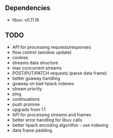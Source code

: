 ## Dependencies

* libuv: v0.11.18

## TODO

* API for processing requests/responses
* flow control (window update)
* cookies
* streams data structure
* max concurrent streams
* POST/PUT/PATCH requests (parse data frame)
* better goaway handling
* goaway on bad hpack indexes
* stream priority
* ping
* continuations
* push promise
* upgrade from 1.1
* API for processing streams and frames
* better error handling for libuv calls
* better hpack encoding algorithm - use indexing
* data frame padding
